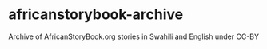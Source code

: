 # africanstorybook-archive
Archive of AfricanStoryBook.org stories in Swahili and English under CC-BY
